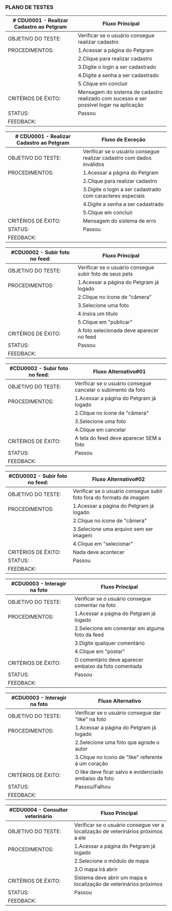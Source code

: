 ### PLANO DE TESTES

| # CDU0001 - Realizar Cadastro ao Petgram  | Fluxo Principal |                                                                   
|  -------------|--------------- |            
|OBJETIVO DO TESTE:|	Verificar se o usuário consegue realizar cadastro |                         
|PROCEDIMENTOS: | 1.Acessar a página do Petgram |
| | 2.Clique para realizar cadastro |
| | 3.Digite o login a ser cadastrado | 
| | 4.Digite a senha a ser cadastrado |
| | 5.Clique em concluir   | 
|CRITÉRIOS DE ÊXITO:| Mensagem do sistema de cadastro realizado com sucesso e ser possível logar na aplicação |
|STATUS: | Passou |    
|FEEDBACK: |  |  

| # CDU0001 - Realizar Cadastro ao Petgram  | Fluxo de Exceção |                                                                    
|  -------------|--------------- |            
|OBJETIVO DO TESTE:|	Verificar se o usuário consegue realizar cadastro com dados inválidos |                         
|PROCEDIMENTOS: | 1.Acessar a página do Petgram |
| | 2.Clique para realizar cadastro |
| | 3.Digite o login a ser cadastrado com caracteres especiais | 
| | 4.Digite a senha a ser cadastrado |
| | 5.Clique em concluir   | 
|CRITÉRIOS DE ÊXITO:| Mensagem do sistema de erro |
|STATUS: | Passou  |    
|FEEDBACK: |   |  

| #CDU0002 - Subir foto no feed:  |  Fluxo Principal |                                                                   
|  -------------|--------------- |            
|OBJETIVO DO TESTE:|	Verificar se o usuário consegue subir foto de seus pets |                         
|PROCEDIMENTOS: | 1.Acessar a página do Petgram já logado|
| | 2.Clique no ícone de "câmera" | 
| | 3.Selecione uma foto |
| | 4.Insira um título |
| | 5.Clique em "publicar" |
|CRITÉRIOS DE ÊXITO:| A foto selecionada deve aparecer no feed |
|STATUS: | Passou|
|FEEDBACK: |   |  

| #CDU0002 - Subir foto no feed:  | Fluxo Alternativo#01 |                                                                  
|  -------------|--------------- |            
|OBJETIVO DO TESTE:|	Verificar se o usuário consegue cancelar o subimento da foto |                         
|PROCEDIMENTOS: | 1.Acessar a página do Petgram já logado|
| | 2.Clique no ícone de "câmera" | 
| | 3.Selecione uma foto |
| | 4.Clique em cancelar |
|CRITÉRIOS DE ÊXITO:| A tela do feed deve aparecer SEM a foto |
|STATUS: | Passou  |   
|FEEDBACK: |   |  

| #CDU0002 - Subir foto no feed:  | Fluxo Alternativo#02 |                                                                    
|  -------------|--------------- |            
|OBJETIVO DO TESTE:|	Verificar se o usuário consegue subir foto fora do formato de imagem |                         
|PROCEDIMENTOS: | 1.Acessar a página do Petgram já logado|
| | 2.Clique no ícone de "câmera" | 
| | 3.Selecione uma arquivo sem ser imagem |
| | 4.Clique em "selecionar" |
|CRITÉRIOS DE ÊXITO:| Nada deve acontecer |
|STATUS: | Passou  |
|FEEDBACK: |   |  

| #CDU0003 - Interagir na foto | Fluxo Principal |                                                                   
|  -------------|--------------- |            
|OBJETIVO DO TESTE:|	Verificar se o usuário consegue comentar na foto |                         
|PROCEDIMENTOS: | 1.Acessar a página do Petgram já logado|
| | 2.Selecione em comentar em alguma foto da feed | 
| | 3.Digite qualquer comentário |
| | 4.Clique em "postar" |
|CRITÉRIOS DE ÊXITO:| O comentário deve aparecer embaixo da foto comentada |
|STATUS: | Passou  |
|FEEDBACK: |   |  

| #CDU0003 - Interagir na foto | Fluxo Alternativo |                                                                   
|  -------------|--------------- |            
|OBJETIVO DO TESTE:|	Verificar se o usuário consegue dar "like" na foto |                         
|PROCEDIMENTOS: | 1.Acessar a página do Petgram já logado|
| | 2.Selecione uma foto que agrade o autor | 
| | 3.Clique no ícono de "like" referente á um coração |
|CRITÉRIOS DE ÊXITO:| O like deve ficar salvo e evidenciado embaixo da foto |
|STATUS: | Passou/Falhou |
|FEEDBACK: |   |  


| #CDU0004 - Consultor veterinário | Fluxo Principal |                                                                   
|  -------------|--------------- |            
|OBJETIVO DO TESTE:|	Verificar se o usuário consegue ver a localização de veterinários próximos a ele |                         
|PROCEDIMENTOS: | 1.Acessar a página do Petgram já logado|
| | 2.Selecione o módulo de mapa | 
| | 3.O mapa irá abrir |
|CRITÉRIOS DE ÊXITO:| Sistema deve abrir um mapa e localização de veterinários próximos |
|STATUS: | Passou |
|FEEDBACK: |   |  


